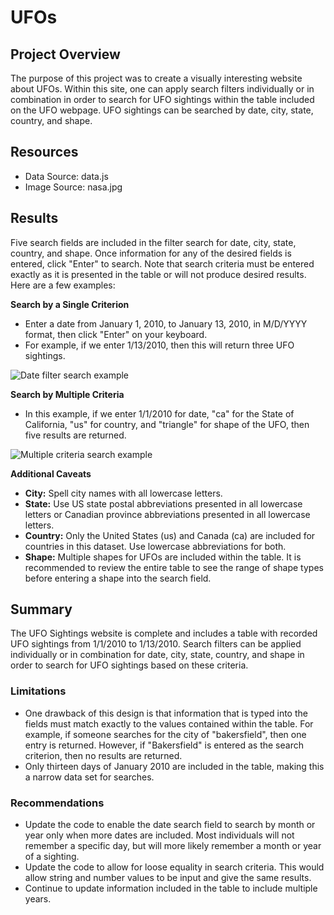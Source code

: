 # UFOs
## Project Overview
The purpose of this project was to create a visually interesting website about UFOs.  Within this site, one can apply search filters individually or in combination in order to search for UFO sightings within the table included on the UFO webpage.  UFO sightings can be searched by date, city, state, country, and shape.

## Resources
- Data Source: data.js
- Image Source: nasa.jpg

## Results
Five search fields are included in the filter search for date, city, state, country, and shape. Once information for any of the desired fields is entered, click "Enter" to search.  Note that search criteria must be entered exactly as it is presented in the table or will not produce desired results.  Here are a few examples:

**Search by a Single Criterion**

 - Enter a date from January 1, 2010, to January 13, 2010, in M/D/YYYY format, then click "Enter" on your keyboard.
 - For example, if we enter 1/13/2010, then this will return three UFO sightings.

![Date filter search example](https://user-images.githubusercontent.com/95387273/156804458-5fa9a762-6bb6-4ccd-97a5-52c0cdb1aa0c.png)

**Search by Multiple Criteria**

 - In this example, if we enter 1/1/2010 for date, "ca" for the State of California, "us" for country, and "triangle" for shape of the UFO, then five results are returned.

![Multiple criteria search example](https://user-images.githubusercontent.com/95387273/156807815-807f1efc-4222-4f8c-baca-562970be9313.png)

**Additional Caveats**
 - **City:**  Spell city names with all lowercase letters.
 - **State:**  Use US state postal abbreviations presented in all lowercase letters or Canadian province abbreviations presented in all lowercase letters.
 - **Country:**  Only the United States (us) and Canada (ca) are included for countries in this dataset.  Use lowercase abbreviations for both.
 - **Shape:**  Multiple shapes for UFOs are included within the table.  It is recommended to review the entire table to see the range of shape types before entering a shape into the search field.


## Summary
The UFO Sightings website is complete and includes a table with recorded UFO sightings from 1/1/2010 to 1/13/2010.  Search filters can be applied individually or in combination for date, city, state, country, and shape in order to search for UFO sightings based on these criteria.
### Limitations
- One drawback of this design is that information that is typed into the fields must match exactly to the values contained within the table. For example, if someone searches for the city of "bakersfield", then one entry is returned.  However, if "Bakersfield" is entered as the search criterion, then no results are returned.
- Only thirteen days of January 2010 are included in the table, making this a narrow data set for searches.
### Recommendations
- Update the code to enable the date search field to search by month or year only when more dates are included.  Most individuals will not remember a specific day, but will more likely remember a month or year of a sighting.
- Update the code to allow for loose equality in search criteria.  This would allow string and number values to be input and give the same results.
- Continue to update information included in the table to include multiple years.

